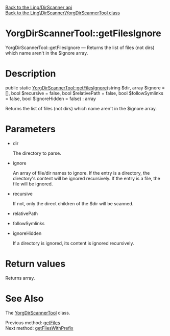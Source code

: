 [Back to the Ling/DirScanner api](https://github.com/lingtalfi/DirScanner/blob/master/doc/api/Ling/DirScanner.md)<br>
[Back to the Ling\DirScanner\YorgDirScannerTool class](https://github.com/lingtalfi/DirScanner/blob/master/doc/api/Ling/DirScanner/YorgDirScannerTool.md)


YorgDirScannerTool::getFilesIgnore
================



YorgDirScannerTool::getFilesIgnore — Returns the list of files (not dirs) which name aren't in the $ignore array.




Description
================


public static [YorgDirScannerTool::getFilesIgnore](https://github.com/lingtalfi/DirScanner/blob/master/doc/api/Ling/DirScanner/YorgDirScannerTool/getFilesIgnore.md)(string $dir, array $ignore = [], bool $recursive = false, bool $relativePath = false, bool $followSymlinks = false, bool $ignoreHidden = false) : array




Returns the list of files (not dirs) which name aren't in the $ignore array.




Parameters
================


- dir

    The directory to parse.

- ignore

    An array of file/dir names to ignore.
If the entry is a directory, the directory's content will be ignored recursively.
If the entry is a file, the file will be ignored.

- recursive

    If not, only the direct children of the $dir will be scanned.

- relativePath

    

- followSymlinks

    

- ignoreHidden

    If a directory is ignored, its content is ignored recursively.


Return values
================

Returns array.








See Also
================

The [YorgDirScannerTool](https://github.com/lingtalfi/DirScanner/blob/master/doc/api/Ling/DirScanner/YorgDirScannerTool.md) class.

Previous method: [getFiles](https://github.com/lingtalfi/DirScanner/blob/master/doc/api/Ling/DirScanner/YorgDirScannerTool/getFiles.md)<br>Next method: [getFilesWithPrefix](https://github.com/lingtalfi/DirScanner/blob/master/doc/api/Ling/DirScanner/YorgDirScannerTool/getFilesWithPrefix.md)<br>

